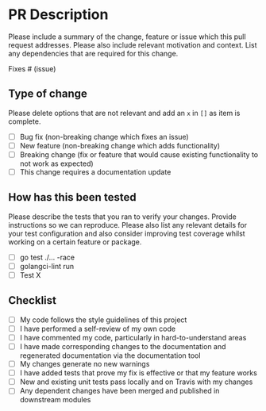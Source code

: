 # PR Description

Please include a summary of the change, feature or issue which this pull request addresses. Please also include relevant motivation and context. List any dependencies that are required for this change.

Fixes # (issue)

## Type of change

Please delete options that are not relevant and add an `x` in `[]` as item is complete.

- [ ] Bug fix (non-breaking change which fixes an issue)
- [ ] New feature (non-breaking change which adds functionality)
- [ ] Breaking change (fix or feature that would cause existing functionality to not work as expected)
- [ ] This change requires a documentation update

## How has this been tested

Please describe the tests that you ran to verify your changes. Provide instructions so we can reproduce. Please also list any relevant details for your test configuration and
also consider improving test coverage whilst working on a certain feature or package.

- [ ] go test ./... -race
- [ ] golangci-lint run
- [ ] Test X

## Checklist

- [ ] My code follows the style guidelines of this project
- [ ] I have performed a self-review of my own code
- [ ] I have commented my code, particularly in hard-to-understand areas
- [ ] I have made corresponding changes to the documentation and regenerated documentation via the documentation tool
- [ ] My changes generate no new warnings
- [ ] I have added tests that prove my fix is effective or that my feature works
- [ ] New and existing unit tests pass locally and on Travis with my changes
- [ ] Any dependent changes have been merged and published in downstream modules
